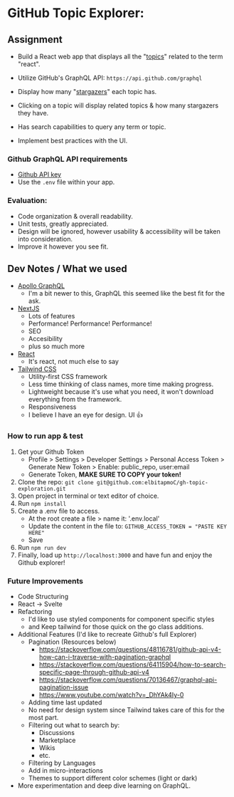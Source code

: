# GitHub Topic Explorer:

## Assignment

- Build a React web app that displays all the "[topics](https://docs.github.com/en/free-pro-team@latest/graphql/reference/objects#topic)" related to the term "react".
- Utilize GitHub's GraphQL API: `https://api.github.com/graphql`

- Display how many "[stargazers](https://docs.github.com/en/free-pro-team@latest/graphql/reference/objects#stargazerconnection)" each topic has.
- Clicking on a topic will display related topics & how many stargazers they have.

- Has search capabilities to query any term or topic.

- Implement best practices with the UI.

### Github GraphQL API requirements

- [Github API key](https://docs.github.com/en/free-pro-team@latest/graphql/guides/forming-calls-with-graphql#authenticating-with-graphql)
- Use the `.env` file within your app.

### Evaluation:

- Code organization & overall readability.
- Unit tests, greatly appreciated.
- Design will be ignored, however usability & accessibility will be taken into consideration.
- Improve it however you see fit.

## Dev Notes / What we used

- [Apollo GraphQL](https://www.apollographql.com/)
  - I'm a bit newer to this, GraphQL this seemed like the best fit for the ask.
- [NextJS](https://nextjs.org/)
  - Lots of features
  - Performance! Performance! Performance!
  - SEO
  - Accesibility
  - plus so much more
- [React](https://reactjs.org/)
  - It's react, not much else to say
- [Tailwind CSS](https://tailwindcss.com/docs/installation)
  - Utility-first CSS framework
  - Less time thinking of class names, more time making progress.
  - Lightweight because it's use what you need, it won't download everything from the framework.
  - Responsiveness
  - I believe I have an eye for design. UI 👍

### How to run app & test

1. Get your Github Token
   - Profile > Settings > Developer Settings > Personal Access Token > Generate New Token > Enable: public_repo, user:email
   - Generate Token, **MAKE SURE TO COPY your token!**
1. Clone the repo: `git clone git@github.com:elbitapmoC/gh-topic-exploration.git`
1. Open project in terminal or text editor of choice.
1. Run `npm install`
1. Create a .env file to access.
   - At the root create a file > name it: '.env.local'
   - Update the content in the file to: `GITHUB_ACCESS_TOKEN = "PASTE KEY HERE"`
   - Save
1. Run `npm run dev`
1. Finally, load up `http://localhost:3000` and have fun and enjoy the Github explorer!

### Future Improvements

- Code Structuring
- React -> Svelte
- Refactoring
  - I'd like to use styled components for component specific styles
  - and Keep tailwind for those quick on the go class additions.
- Additional Features (I'd like to recreate Github's full Explorer)
  - Pagination (Resources below)
    - https://stackoverflow.com/questions/48116781/github-api-v4-how-can-i-traverse-with-pagination-graphql
    - https://stackoverflow.com/questions/64115904/how-to-search-specific-page-through-github-api-v4
    - https://stackoverflow.com/questions/70136467/graphql-api-pagination-issue
    - https://www.youtube.com/watch?v=_DhYAk4Iy-0
  - Adding time last updated
  - No need for design system since Tailwind takes care of this for the most part.
  - Filtering out what to search by:
    - Discussions
    - Marketplace
    - Wikis
    - etc.
  - Filtering by Languages
  - Add in micro-interactions
  - Themes to support different color schemes (light or dark)
- More experimentation and deep dive learning on GraphQL.
